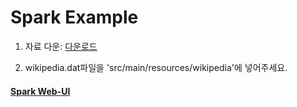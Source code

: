 # Spark Example

1. 자료 다운: [다운로드](http://alaska.epfl.ch/~dockermoocs/bigdata/wikipedia.dat)

2. wikipedia.dat파일을 'src/main/resources/wikipedia'에 넣어주세요.

#### [Spark Web-UI](http://192.168.0.7:4040/jobs/)